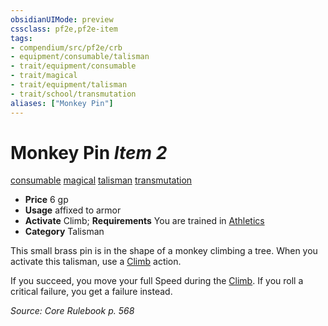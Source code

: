 ```yaml
---
obsidianUIMode: preview
cssclass: pf2e,pf2e-item
tags:
- compendium/src/pf2e/crb
- equipment/consumable/talisman
- trait/equipment/consumable
- trait/magical
- trait/equipment/talisman
- trait/school/transmutation
aliases: ["Monkey Pin"]
---
```

# Monkey Pin *Item 2*  
[consumable](consumable.md)  [magical](magical.md)  [talisman](talisman.md)  [transmutation](transmutation.md)  

- **Price** 6 gp
- **Usage** affixed to armor
- **Activate** Climb; **Requirements** You are trained in [Athletics](../../skills.md#Athletics)
- **Category** Talisman

This small brass pin is in the shape of a monkey climbing a tree. When you activate this talisman, use a [Climb](climb.md) action.

If you succeed, you move your full Speed during the [Climb](climb.md). If you roll a critical failure, you get a failure instead.

*Source: Core Rulebook p. 568*